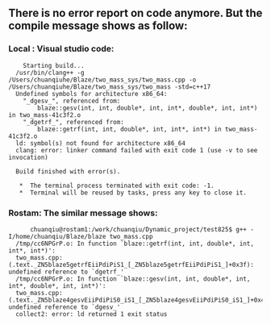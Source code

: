 ## There is no error report on code anymore. But the compile message shows as follow:

### Local : Visual studio code: 

        Starting build...
      /usr/bin/clang++ -g /Users/chuanqiuhe/Blaze/two_mass_sys/two_mass.cpp -o /Users/chuanqiuhe/Blaze/two_mass_sys/two_mass -std=c++17
      Undefined symbols for architecture x86_64:
        "_dgesv_", referenced from:
            blaze::gesv(int, int, double*, int, int*, double*, int, int*) in two_mass-41c3f2.o
        "_dgetrf_", referenced from:
            blaze::getrf(int, int, double*, int, int*, int*) in two_mass-41c3f2.o
      ld: symbol(s) not found for architecture x86_64
      clang: error: linker command failed with exit code 1 (use -v to see invocation)

      Build finished with error(s).

       *  The terminal process terminated with exit code: -1. 
       *  Terminal will be reused by tasks, press any key to close it. 
       
       
       

### Rostam: The similar message shows:

          chuanqiu@rostam1:/work/chuanqiu/Dynamic_project/test825$ g++ -I/home/chuanqiu/Blaze/blaze two_mass.cpp
      /tmp/cc6NPGrP.o: In function `blaze::getrf(int, int, double*, int, int*, int*)':
      two_mass.cpp:(.text._ZN5blaze5getrfEiiPdiPiS1_[_ZN5blaze5getrfEiiPdiPiS1_]+0x3f): undefined reference to `dgetrf_'
      /tmp/cc6NPGrP.o: In function `blaze::gesv(int, int, double*, int, int*, double*, int, int*)':
      two_mass.cpp:(.text._ZN5blaze4gesvEiiPdiPiS0_iS1_[_ZN5blaze4gesvEiiPdiPiS0_iS1_]+0x48): undefined reference to `dgesv_'
      collect2: error: ld returned 1 exit status
